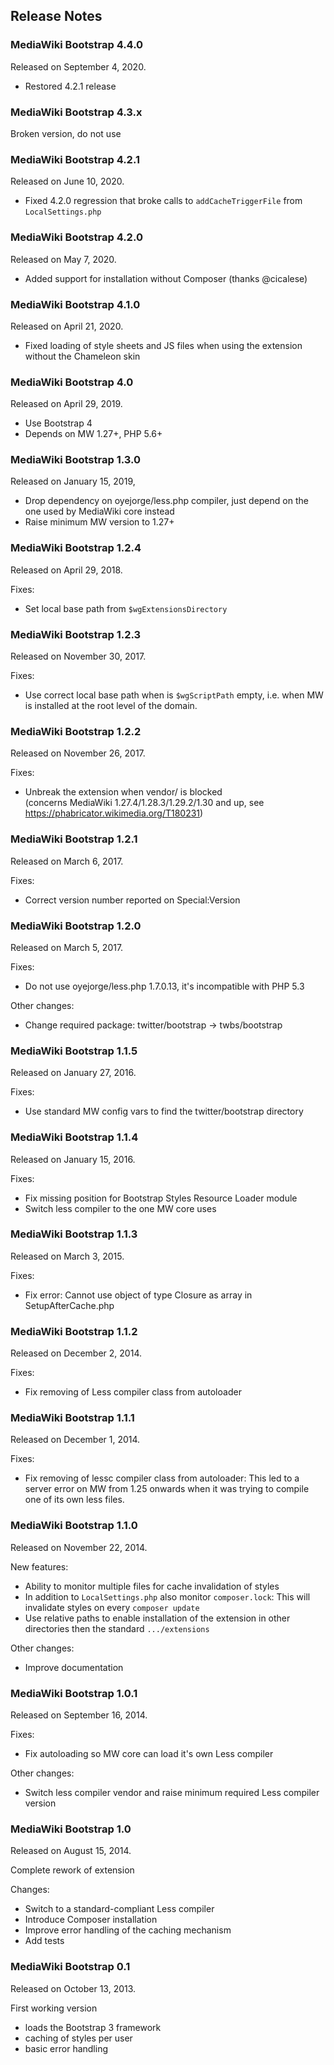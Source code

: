 ## Release Notes

### MediaWiki Bootstrap 4.4.0

Released on September 4, 2020.

* Restored 4.2.1 release

### MediaWiki Bootstrap 4.3.x

Broken version, do not use

### MediaWiki Bootstrap 4.2.1

Released on June 10, 2020.

* Fixed 4.2.0 regression that broke calls to `addCacheTriggerFile` from `LocalSettings.php`

### MediaWiki Bootstrap 4.2.0

Released on May 7, 2020.

* Added support for installation without Composer (thanks @cicalese)

### MediaWiki Bootstrap 4.1.0

Released on April 21, 2020.

* Fixed loading of style sheets and JS files when using the extension without the Chameleon skin

### MediaWiki Bootstrap 4.0

Released on April 29, 2019.

* Use Bootstrap 4
* Depends on MW 1.27+, PHP 5.6+

### MediaWiki Bootstrap 1.3.0

Released on January 15, 2019,

* Drop dependency on oyejorge/less.php compiler, just depend on the one used by
  MediaWiki core instead 
* Raise minimum MW version to 1.27+

### MediaWiki Bootstrap 1.2.4

Released on April 29, 2018.

Fixes:
* Set local base path from `$wgExtensionsDirectory`

### MediaWiki Bootstrap 1.2.3

Released on November 30, 2017.

Fixes:
* Use correct local base path when is `$wgScriptPath` empty, i.e. when MW is
  installed at the root level of the domain.

### MediaWiki Bootstrap 1.2.2

Released on November 26, 2017.

Fixes:
*  Unbreak the extension when vendor/ is blocked<br>
   (concerns MediaWiki 1.27.4/1.28.3/1.29.2/1.30 and up, see https://phabricator.wikimedia.org/T180231)

### MediaWiki Bootstrap 1.2.1

Released on March 6, 2017.

Fixes:
* Correct version number reported on Special:Version

### MediaWiki Bootstrap 1.2.0

Released on March 5, 2017.

Fixes:
* Do not use oyejorge/less.php 1.7.0.13, it's incompatible with PHP 5.3

Other changes:
* Change required package: twitter/bootstrap -> twbs/bootstrap

### MediaWiki Bootstrap 1.1.5

Released on January 27, 2016.

Fixes:
* Use standard MW config vars to find the twitter/bootstrap directory

### MediaWiki Bootstrap 1.1.4

Released on January 15, 2016.

Fixes:
* Fix missing position for Bootstrap Styles Resource Loader module
* Switch less compiler to the one MW core uses

### MediaWiki Bootstrap 1.1.3

Released on March 3, 2015.

Fixes:
* Fix error: Cannot use object of type Closure as array in SetupAfterCache.php

### MediaWiki Bootstrap 1.1.2

Released on December 2, 2014.

Fixes:
* Fix removing of Less compiler class from autoloader

### MediaWiki Bootstrap 1.1.1

Released on December 1, 2014.

Fixes:
* Fix removing of lessc compiler class from autoloader:
  This led to a server error on MW from 1.25 onwards when it was trying to
  compile one of its own less files.

### MediaWiki Bootstrap 1.1.0

Released on November 22, 2014.

New features:
* Ability to monitor multiple files for cache invalidation of styles
* In addition to `LocalSettings.php` also monitor `composer.lock`: This will
  invalidate styles on every `composer update`
* Use relative paths to enable installation of the extension in other
  directories then the standard `.../extensions`

Other changes:
* Improve documentation

### MediaWiki Bootstrap 1.0.1

Released on September 16, 2014.

Fixes:
* Fix autoloading so MW core can load it's own Less compiler

Other changes:
* Switch less compiler vendor and raise minimum required Less compiler version

### MediaWiki Bootstrap 1.0

Released on August 15, 2014.

Complete rework of extension

Changes:
* Switch to a standard-compliant Less compiler
* Introduce Composer installation
* Improve error handling of the caching mechanism
* Add tests

### MediaWiki Bootstrap 0.1

Released on October 13, 2013.

First working version
* loads the Bootstrap 3 framework
* caching of styles per user
* basic error handling
